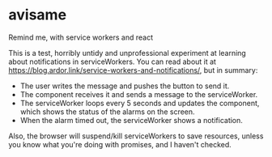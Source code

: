 # avisame
Remind me, with service workers and react

This is a test, horribly untidy and unprofessional experiment at learning about notifications in serviceWorkers. You can read about it at https://blog.ardor.link/service-workers-and-notifications/, but in summary:

* The user writes the message and pushes the button to send it.
* The <RemindMeForm> component receives it and sends a message to the serviceWorker.
* The serviceWorker loops every 5 seconds and updates the <ShowAlarms> component, which shows the status of the alarms on the screen.
* When the alarm timed out, the serviceWorker shows a notification.

Also, the browser will suspend/kill serviceWorkers to save resources, unless you know what you're doing with promises, and I haven't checked. 
